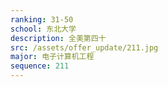 ```yaml
---
ranking: 31-50
school: 东北大学
description: 全美第四十
src: /assets/offer_update/211.jpg
major: 电子计算机工程
sequence: 211
---
```

